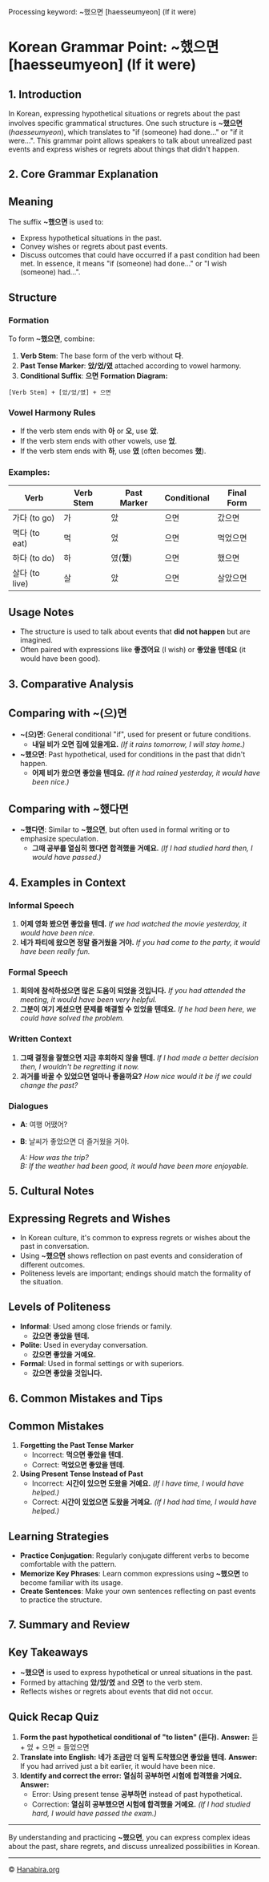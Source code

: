Processing keyword: ~했으면 [haesseumyeon] (If it were)
# Korean Grammar Point: ~했으면 [haesseumyeon] (If it were)

## 1. Introduction
In Korean, expressing hypothetical situations or regrets about the past involves specific grammatical structures. One such structure is **~했으면** (*haesseumyeon*), which translates to "if (someone) had done..." or "if it were...". This grammar point allows speakers to talk about unrealized past events and express wishes or regrets about things that didn't happen.
## 2. Core Grammar Explanation
## Meaning
The suffix **~했으면** is used to:
- Express hypothetical situations in the past.
- Convey wishes or regrets about past events.
- Discuss outcomes that could have occurred if a past condition had been met.
In essence, it means "if (someone) had done..." or "I wish (someone) had...".
## Structure
### Formation
To form **~했으면**, combine:
1. **Verb Stem**: The base form of the verb without **다**.
2. **Past Tense Marker**: **았/었/였** attached according to vowel harmony.
3. **Conditional Suffix**: **으면**
**Formation Diagram:**
```plaintext
[Verb Stem] + [았/었/였] + 으면
```
### Vowel Harmony Rules
- If the verb stem ends with **아** or **오**, use **았**.
- If the verb stem ends with other vowels, use **었**.
- If the verb stem ends with **하**, use **였** (often becomes **했**).
### Examples:
| Verb       | Verb Stem | Past Marker | Conditional | Final Form   |
|------------|------------|-------------|-------------|--------------|
| 가다 (to go)    | 가         | 았         | 으면        | 갔으면       |
| 먹다 (to eat)   | 먹         | 었         | 으면        | 먹었으면     |
| 하다 (to do)    | 하         | 였(**했**) | 으면        | 했으면       |
| 살다 (to live)  | 살         | 았         | 으면        | 살았으면     |
## Usage Notes
- The structure is used to talk about events that **did not happen** but are imagined.
- Often paired with expressions like **좋겠어요** (I wish) or **좋았을 텐데요** (it would have been good).
## 3. Comparative Analysis
## Comparing with **~(으)면**
- **~(으)면**: General conditional "if", used for present or future conditions.
  - **내일 비가 오면 집에 있을게요.**
    *(If it rains tomorrow, I will stay home.)*
- **~했으면**: Past hypothetical, used for conditions in the past that didn't happen.
  - **어제 비가 왔으면 좋았을 텐데요.**
    *(If it had rained yesterday, it would have been nice.)*
## Comparing with **~했다면**
- **~했다면**: Similar to **~했으면**, but often used in formal writing or to emphasize speculation.
  - **그때 공부를 열심히 했다면 합격했을 거예요.**
    *(If I had studied hard then, I would have passed.)*
## 4. Examples in Context
### Informal Speech
1. **어제 영화 봤으면 좋았을 텐데.**
   *If we had watched the movie yesterday, it would have been nice.*
2. **네가 파티에 왔으면 정말 즐거웠을 거야.**
   *If you had come to the party, it would have been really fun.*
### Formal Speech
1. **회의에 참석하셨으면 많은 도움이 되었을 것입니다.**
   *If you had attended the meeting, it would have been very helpful.*
2. **그분이 여기 계셨으면 문제를 해결할 수 있었을 텐데요.**
   *If he had been here, we could have solved the problem.*
### Written Context
1. **그때 결정을 잘했으면 지금 후회하지 않을 텐데.**
   *If I had made a better decision then, I wouldn't be regretting it now.*
2. **과거를 바꿀 수 있었으면 얼마나 좋을까요?**
   *How nice would it be if we could change the past?*
### Dialogues
- **A**: 여행 어땠어?
- **B**: 날씨가 좋았으면 더 즐거웠을 거야.
  
  *A: How was the trip?  
  B: If the weather had been good, it would have been more enjoyable.*
## 5. Cultural Notes
## Expressing Regrets and Wishes
- In Korean culture, it's common to express regrets or wishes about the past in conversation.
- Using **~했으면** shows reflection on past events and consideration of different outcomes.
- Politeness levels are important; endings should match the formality of the situation.
## Levels of Politeness
- **Informal**: Used among close friends or family.
  - **갔으면 좋았을 텐데.**
- **Polite**: Used in everyday conversation.
  - **갔으면 좋았을 거예요.**
- **Formal**: Used in formal settings or with superiors.
  - **갔으면 좋았을 것입니다.**
## 6. Common Mistakes and Tips
## Common Mistakes
1. **Forgetting the Past Tense Marker**
   - Incorrect: **먹으면 좋았을 텐데.**
   - Correct: **먹었으면 좋았을 텐데.**
2. **Using Present Tense Instead of Past**
   - Incorrect: **시간이 있으면 도왔을 거예요.**
     *(If I have time, I would have helped.)*
   - Correct: **시간이 있었으면 도왔을 거예요.**
     *(If I had had time, I would have helped.)*
## Learning Strategies
- **Practice Conjugation**: Regularly conjugate different verbs to become comfortable with the pattern.
- **Memorize Key Phrases**: Learn common expressions using **~했으면** to become familiar with its usage.
- **Create Sentences**: Make your own sentences reflecting on past events to practice the structure.
## 7. Summary and Review
## Key Takeaways
- **~했으면** is used to express hypothetical or unreal situations in the past.
- Formed by attaching **았/었/였** and **으면** to the verb stem.
- Reflects wishes or regrets about events that did not occur.
## Quick Recap Quiz
1. **Form the past hypothetical conditional of "to listen" (듣다).**
   **Answer:** 듣 + 었 + 으면 = 들었으면
2. **Translate into English:**
   **네가 조금만 더 일찍 도착했으면 좋았을 텐데.**
   **Answer:** If you had arrived just a bit earlier, it would have been nice.
3. **Identify and correct the error:**
   **열심히 공부하면 시험에 합격했을 거예요.**
   **Answer:**
   - Error: Using present tense **공부하면** instead of past hypothetical.
   - Correction: **열심히 공부했으면 시험에 합격했을 거예요.**
     *(If I had studied hard, I would have passed the exam.)*

---
By understanding and practicing **~했으면**, you can express complex ideas about the past, share regrets, and discuss unrealized possibilities in Korean.

---
© [Hanabira.org](https://hanabira.org)
